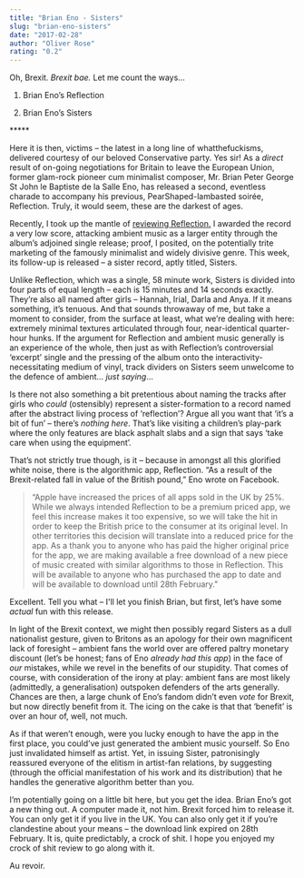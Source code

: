 ```yaml
---
title: "Brian Eno - Sisters"
slug: "brian-eno-sisters"
date: "2017-02-28"
author: "Oliver Rose"
rating: "0.2"
---
```


Oh, Brexit. _Brexit bae._ Let me count the ways…

1. Brian Eno’s Reflection 

2. Brian Eno’s Sisters 

\*\*\*\*\*

Here it is then, victims – the latest in a long line of whatthefuckisms, delivered courtesy of our beloved Conservative party. Yes sir! As a _direct_ result of on-going negotiations for Britain to leave the European Union, former glam-rock pioneer cum minimalist composer, Mr. Brian Peter George St John le Baptiste de la Salle Eno, has released a second, eventless charade to accompany his previous, PearShaped-lambasted soirée, Reflection. Truly, it would seem, these are the darkest of ages.

Recently, I took up the mantle of [reviewing Reflection.](http://pearshapedexeter.com/brian-eno-reflection/) I awarded the record a very low score, attacking ambient music as a larger entity through the album’s adjoined single release; proof, I posited, on the potentially trite marketing of the famously minimalist and widely divisive genre. This week, its follow-up is released – a sister record, aptly titled, Sisters. 

Unlike Reflection, which was a single, 58 minute work, Sisters is divided into four parts of equal length – each is 15 minutes and 14 seconds exactly. They’re also all named after girls – Hannah, Irial, Darla and Anya. If it means something, it’s tenuous. And that sounds throwaway of me, but take a moment to consider, from the surface at least, what we’re dealing with here: extremely minimal textures articulated through four, near-identical quarter-hour hunks. If the argument for Reflection and ambient music generally is an experience of the whole, then just as with Reflection’s controversial ‘excerpt’ single and the pressing of the album onto the interactivity-necessitating medium of vinyl, track dividers on Sisters seem unwelcome to the defence of ambient… _just saying_…

Is there not also something a bit pretentious about naming the tracks after girls who _could_ (ostensibly) represent a sister-formation to a record named after the abstract living process of ‘reflection’? Argue all you want that ‘it’s a bit of fun’ – there’s _nothing here_. That’s like visiting a children’s play-park where the only features are black asphalt slabs and a sign that says ‘take care when using the equipment’.

That’s not strictly true though, is it – because in amongst all this glorified white noise, there is the algorithmic app, Reflection. “As a result of the Brexit-related fall in value of the British pound,” Eno wrote on Facebook.

> “Apple have increased the prices of all apps sold in the UK by 25%. While we always intended Reflection to be a premium priced app, we feel this increase makes it too expensive, so we will take the hit in order to keep the British price to the consumer at its original level. In other territories this decision will translate into a reduced price for the app. As a thank you to anyone who has paid the higher original price for the app, we are making available a free download of a new piece of music created with similar algorithms to those in Reflection. This will be available to anyone who has purchased the app to date and will be available to download until 28th February."

Excellent. Tell you what – I'll let you finish Brian, but first, let’s have some _actual_ fun with this release.

In light of the Brexit context, we might then possibly regard Sisters as a dull nationalist gesture, given to Britons as an apology for their own magnificent lack of foresight – ambient fans the world over are offered paltry monetary discount (let’s be honest; fans of Eno _already had this app_) in the face of _our_ mistakes, while we revel in the benefits of our stupidity. That comes of course, with consideration of the irony at play: ambient fans are most likely (admittedly, a generalisation) outspoken defenders of the arts generally. Chances are then, a large chunk of Eno’s fandom didn’t even _vote_ for Brexit, but now directly benefit from it. The icing on the cake is that that ‘benefit’ is over an hour of, well, not much.

As if that weren’t enough, were you lucky enough to have the app in the first place, you could’ve just generated the ambient music yourself. So Eno just invalidated himself as artist. Yet, in issuing Sister, patronisingly reassured everyone of the elitism in artist-fan relations, by suggesting (through the official manifestation of his work and its distribution) that he handles the generative algorithm better than you.

I’m potentially going on a little bit here, but you get the idea. Brian Eno’s got a new thing out. A computer made it, not him. Brexit forced him to release it. You can only get it if you live in the UK. You can also only get it if you’re clandestine about your means – the download link expired on 28th February. It is, quite predictably, a crock of shit. I hope you enjoyed my crock of shit review to go along with it.

Au revoir.
